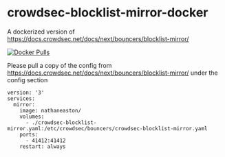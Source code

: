 # crowdsec-blocklist-mirror-docker

A dockerized version of https://docs.crowdsec.net/docs/next/bouncers/blocklist-mirror/

[![Docker Pulls](https://img.shields.io/docker/pulls/nathaneaston/crowdsec-blocklist-mirror.svg)](https://hub.docker.com/repository/docker/nathaneaston/crowdsec-blocklist-mirror)

Please pull a copy of the config from https://docs.crowdsec.net/docs/next/bouncers/blocklist-mirror/ under the config section
```
version: '3'
services:
  mirror:
    image: nathaneaston/
    volumes:
      - ./crowdsec-blocklist-mirror.yaml:/etc/crowdsec/bouncers/crowdsec-blocklist-mirror.yaml
    ports:
      - 41412:41412
    restart: always
```
